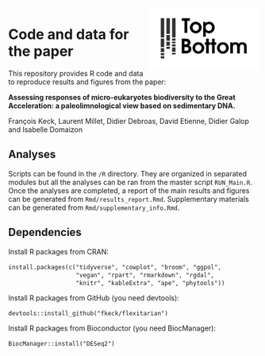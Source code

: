 <img src="logo_tb.png" width="220" align="right"/>

# Code and data for the paper

This repository provides R code and data to reproduce results and figures from the paper:

**Assessing responses of micro-eukaryotes biodiversity to the Great Acceleration: a paleolimnological view based on sedimentary DNA.**

François Keck, Laurent Millet, Didier Debroas, David Etienne, Didier Galop and Isabelle Domaizon


## Analyses

Scripts can be found in the `/R` directory. They are organized in separated modules but all the analyses can be ran from the master script `RUN_Main.R`.
Once the analyses are completed, a report of the main results and figures can be generated from `Rmd/results_report.Rmd`.
Supplementary materials can be generated from `Rmd/supplementary_info.Rmd`.

## Dependencies

Install R packages from CRAN:

    install.packages(c("tidyverse", "cowplot", "broom", "ggpol",
                       "vegan", "rpart", "rmarkdown", "rgdal",
                       "knitr", "kableExtra", "ape", "phytools"))

Install R packages from GitHub (you need devtools):

    devtools::install_github("fkeck/flexitarian")

Install R packages from Bioconductor (you need BiocManager):

    BiocManager::install("DESeq2")

